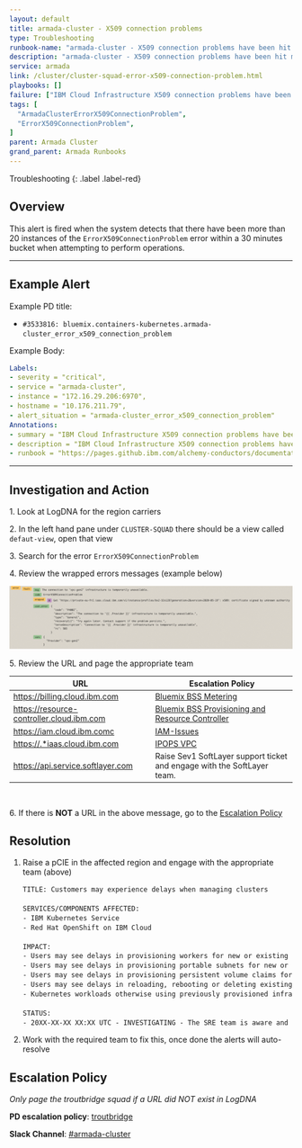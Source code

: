 ```yaml
---
layout: default
title: armada-cluster - X509 connection problems
type: Troubleshooting
runbook-name: "armada-cluster - X509 connection problems have been hit multiple times in the last 30 minutes when performing operations"
description: "armada-cluster - X509 connection problems have been hit multiple times in the last 30 minutes when performing operations"
service: armada
link: /cluster/cluster-squad-error-x509-connection-problem.html
playbooks: []
failure: ["IBM Cloud Infrastructure X509 connection problems have been hit twenty times in the last 30 minutes when performing operations"]
tags: [
  "ArmadaClusterErrorX509ConnectionProblem",
  "ErrorX509ConnectionProblem",
]
parent: Armada Cluster
grand_parent: Armada Runbooks
---
```


Troubleshooting
{: .label .label-red}

## Overview

This alert is fired when the system detects that there have been more than 20 instances of the `ErrorX509ConnectionProblem` error within a 30 minutes bucket when attempting to perform operations.

---
## Example Alert

Example PD title:

- `#3533816: bluemix.containers-kubernetes.armada-cluster_error_x509_connection_problem`

Example Body:

```yaml
Labels:
- severity = "critical",
- service = "armada-cluster",
- instance = "172.16.29.206:6970",
- hostname = "10.176.211.79",
- alert_situation = "armada-cluster_error_x509_connection_problem"
Annotations:
- summary = "IBM Cloud Infrastructure X509 connection problems have been hit twenty times in the last 30 minutes when performing operations."
- description = "IBM Cloud Infrastructure X509 connection problems have been hit twenty times in the last 30 minutes when performing operations."
- runbook = "https://pages.github.ibm.com/alchemy-conductors/documentation-pages/docs/runbooks/cluster-squad-ibmcloud-infrastructure-connection-problems.html"
```
---

## Investigation and Action

1\. Look at LogDNA for the region carriers

2\. In the left hand pane under `CLUSTER-SQUAD` there should be a view called `defaut-view`, open that view

3\. Search for the error `ErrorX509ConnectionProblem`

4\. Review the wrapped errors messages (example below)

![ErrorX509ConnectionProblem_example_1](images/ErrorX509ConnectionProblem_example_1.png)

5\. Review the URL and page the appropriate team

| URL                                         	| Escalation Policy                                                                                         	|
|---------------------------------------------	|-----------------------------------------------------------------------------------------------------------	|
| <https://billing.cloud.ibm.com>             	| [Bluemix BSS Metering](https://ibm.pagerduty.com/escalation_policies#PICP7UN)                             	|
| <https://resource-controller.cloud.ibm.com> 	| [Bluemix BSS Provisioning and Resource Controller](https://ibm.pagerduty.com/escalation_policies#PGPNMQI) 	|
| <https://iam.cloud.ibm.comc>                	| [IAM-Issues](https://ibm-cloudplatform.slack.com/archives/CS62UR3RD)                                      	|
| <https://.*iaas.cloud.ibm.com>              	| [IPOPS VPC](https://ibm-cloudplatform.slack.com/archives/CS62UR3RD)                                       	|
| <https://api.service.softlayer.com>         	| Raise Sev1 SoftLayer support ticket and engage with the SoftLayer team.                                   	|

<br/>

6\. If there is **NOT** a URL in the above message, go to the [Escalation Policy](#escalation-policy)

## Resolution

1. Raise a pCIE in the affected region and engage with the appropriate team (above)

   ```txt
   TITLE: Customers may experience delays when managing clusters

   SERVICES/COMPONENTS AFFECTED:
   - IBM Kubernetes Service
   - Red Hat OpenShift on IBM Cloud

   IMPACT:
   - Users may see delays in provisioning workers for new or existing Kubernetes clusters
   - Users may see delays in provisioning portable subnets for new or existing Kubernetes clusters
   - Users may see delays in provisioning persistent volume claims for existing Kubernetes clusters
   - Users may see delays in reloading, rebooting or deleting existing workers of Kubernetes clusters
   - Kubernetes workloads otherwise using previously provisioned infrastructure resources are unaffected

   STATUS:
   - 20XX-XX-XX XX:XX UTC - INVESTIGATING - The SRE team is aware and investigating.
   ```

2. Work with the required team to fix this, once done the alerts will auto-resolve

## Escalation Policy

_Only page the troutbridge squad if a URL did NOT exist in LogDNA_

**PD escalation policy**: [troutbridge](https://ibm.pagerduty.com/escalation_policies#PQORC98)

**Slack Channel**: [#armada-cluster](https://ibm-argonauts.slack.com/archives/C54FV49RU)
